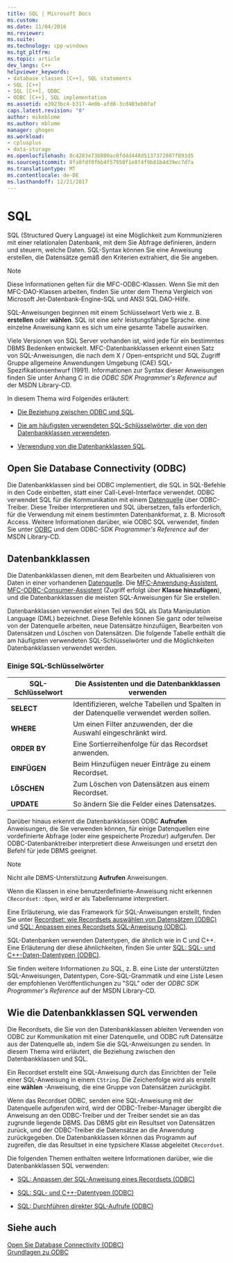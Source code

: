 ```yaml
---
title: SQL | Microsoft Docs
ms.custom: 
ms.date: 11/04/2016
ms.reviewer: 
ms.suite: 
ms.technology: cpp-windows
ms.tgt_pltfrm: 
ms.topic: article
dev_langs: C++
helpviewer_keywords:
- database classes [C++], SQL statements
- SQL [C++]
- SQL [C++], ODBC
- ODBC [C++], SQL implementation
ms.assetid: e3923bc4-b317-4e0b-afd8-3cd403eb0faf
caps.latest.revision: "8"
author: mikeblome
ms.author: mblome
manager: ghogen
ms.workload:
- cplusplus
- data-storage
ms.openlocfilehash: 0c4283e73b800ac0fd4d448d5137372807f893d5
ms.sourcegitcommit: 8fa8fdf0fbb4f57950f1e8f4f9b81b4d39ec7d7a
ms.translationtype: MT
ms.contentlocale: de-DE
ms.lasthandoff: 12/21/2017
---
```

# <a name="sql"></a>SQL
SQL (Structured Query Language) ist eine Möglichkeit zum Kommunizieren mit einer relationalen Datenbank, mit dem Sie Abfrage definieren, ändern und steuern, welche Daten. SQL-Syntax können Sie eine Anweisung erstellen, die Datensätze gemäß den Kriterien extrahiert, die Sie angeben.  
  
> [!NOTE]
>  Diese Informationen gelten für die MFC-ODBC-Klassen. Wenn Sie mit den MFC-DAO-Klassen arbeiten, finden Sie unter dem Thema Vergleich von Microsoft Jet-Datenbank-Engine-SQL und ANSI SQL DAO-Hilfe.  
  
 SQL-Anweisungen beginnen mit einem Schlüsselwort Verb wie z. B. **erstellen** oder **wählen**. SQL ist eine sehr leistungsfähige Sprache. eine einzelne Anweisung kann es sich um eine gesamte Tabelle auswirken.  
  
 Viele Versionen von SQL Server vorhanden ist, wird jede für ein bestimmtes DBMS Bedenken entwickelt. MFC-Datenbankklassen erkennt einen Satz von SQL-Anweisungen, die nach dem X / Open-entspricht und SQL Zugriff Gruppe allgemeine Anwendungen Umgebung (CAE) SQL-Spezifikationsentwurf (1991). Informationen zur Syntax dieser Anweisungen finden Sie unter Anhang C in die *ODBC SDK* *Programmer's Reference* auf der MSDN Library-CD.  
  
 In diesem Thema wird Folgendes erläutert:  
  
-   [Die Beziehung zwischen ODBC und SQL](#_core_open_database_connectivity_.28.odbc.29).  
  
-   [Die am häufigsten verwendeten SQL-Schlüsselwörter, die von den Datenbankklassen verwendeten](#_core_the_database_classes).  
  
-   [Verwendung von die Datenbankklassen SQL](#_core_how_the_database_classes_use_sql).  
  
##  <a name="_core_open_database_connectivity_.28.odbc.29"></a>Open Sie Database Connectivity (ODBC)  
 Die Datenbankklassen sind bei ODBC implementiert, die SQL in SQL-Befehle in den Code einbetten, statt einer Call-Level-Interface verwendet. ODBC verwendet SQL für die Kommunikation mit einem [Datenquelle](../../data/odbc/data-source-odbc.md) über ODBC-Treiber. Diese Treiber interpretieren und SQL übersetzen, falls erforderlich, für die Verwendung mit einem bestimmten Datenbankformat, z. B. Microsoft Access. Weitere Informationen darüber, wie ODBC SQL verwendet, finden Sie unter [ODBC](../../data/odbc/odbc-basics.md) und dem ODBC-SDK *Programmer's Reference* auf der MSDN Library-CD.  
  
##  <a name="_core_the_database_classes"></a>Datenbankklassen  
 Die Datenbankklassen dienen, mit dem Bearbeiten und Aktualisieren von Daten in einer vorhandenen [Datenquelle](../../data/odbc/data-source-odbc.md). Die [MFC-Anwendung-Assistent](../../mfc/reference/database-support-mfc-application-wizard.md), [MFC-ODBC-Consumer-Assistent](../../mfc/reference/adding-an-mfc-odbc-consumer.md) (Zugriff erfolgt über **Klasse hinzufügen**), und die Datenbankklassen die meisten SQL-Anweisungen für Sie erstellen.  
  
 Datenbankklassen verwendet einen Teil des SQL als Data Manipulation Language (DML) bezeichnet. Diese Befehle können Sie ganz oder teilweise von der Datenquelle arbeiten, neue Datensätze hinzufügen, Bearbeiten von Datensätzen und Löschen von Datensätzen. Die folgende Tabelle enthält die am häufigsten verwendeten SQL-Schlüsselwörter und die Möglichkeiten Datenbankklassen verwendet werden.  
  
### <a name="some-common-sql-keywords"></a>Einige SQL-Schlüsselwörter  
  
|SQL-Schlüsselwort|Die Assistenten und die Datenbankklassen verwenden|  
|-----------------|---------------------------------------------|  
|**SELECT**|Identifizieren, welche Tabellen und Spalten in der Datenquelle verwendet werden sollen.|  
|**WHERE**|Um einen Filter anzuwenden, der die Auswahl eingeschränkt wird.|  
|**ORDER BY**|Eine Sortierreihenfolge für das Recordset anwenden.|  
|**EINFÜGEN**|Beim Hinzufügen neuer Einträge zu einem Recordset.|  
|**LÖSCHEN**|Zum Löschen von Datensätzen aus einem Recordset.|  
|**UPDATE**|So ändern Sie die Felder eines Datensatzes.|  
  
 Darüber hinaus erkennt die Datenbankklassen ODBC **Aufrufen** Anweisungen, die Sie verwenden können, für einige Datenquellen eine vordefinierte Abfrage (oder eine gespeicherte Prozedur) aufgerufen. Der ODBC-Datenbanktreiber interpretiert diese Anweisungen und ersetzt den Befehl für jede DBMS geeignet.  
  
> [!NOTE]
>  Nicht alle DBMS-Unterstützung **Aufrufen** Anweisungen.  
  
 Wenn die Klassen in eine benutzerdefinierte-Anweisung nicht erkennen `CRecordset::Open`, wird er als Tabellenname interpretiert.  
  
 Eine Erläuterung, wie das Framework für SQL-Anweisungen erstellt, finden Sie unter [Recordset: wie Recordsets auswählen von Datensätzen (ODBC)](../../data/odbc/recordset-how-recordsets-select-records-odbc.md) und [SQL: Anpassen eines Recordsets SQL-Anweisung (ODBC)](../../data/odbc/sql-customizing-your-recordsets-sql-statement-odbc.md).  
  
 SQL-Datenbanken verwenden Datentypen, die ähnlich wie in C und C++. Eine Erläuterung der diese ähnlichkeiten, finden Sie unter [SQL: SQL- und C++-Daten-Datentypen (ODBC)](../../data/odbc/sql-sql-and-cpp-data-types-odbc.md).  
  
 Sie finden weitere Informationen zu SQL, z. B. eine Liste der unterstützten SQL-Anweisungen, Datentypen, Core-SQL-Grammatik und eine Liste Lesen der empfohlenen Veröffentlichungen zu "SQL" oder der *ODBC SDK* *Programmer's Reference*  auf der MSDN Library-CD.  
  
##  <a name="_core_how_the_database_classes_use_sql"></a>Wie die Datenbankklassen SQL verwenden  
 Die Recordsets, die Sie von den Datenbankklassen ableiten Verwenden von ODBC zur Kommunikation mit einer Datenquelle, und ODBC ruft Datensätze aus der Datenquelle ab, indem Sie die SQL-Anweisungen zu senden. In diesem Thema wird erläutert, die Beziehung zwischen den Datenbankklassen und SQL.  
  
 Ein Recordset erstellt eine SQL-Anweisung durch das Einrichten der Teile einer SQL-Anweisung in einem `CString`. Die Zeichenfolge wird als erstellt eine **wählen** -Anweisung, die eine Gruppe von Datensätzen zurückgibt.  
  
 Wenn das Recordset ODBC, senden eine SQL-Anweisung mit der Datenquelle aufgerufen wird, wird der ODBC-Treiber-Manager übergibt die Anweisung an den ODBC-Treiber und der Treiber sendet sie an das zugrunde liegende DBMS. Das DBMS gibt ein Resultset von Datensätzen zurück, und der ODBC-Treiber die Datensätze an die Anwendung zurückgegeben. Die Datenbankklassen können das Programm auf zugreifen, die das Resultset in eine typsichere Klasse abgeleitet `CRecordset`.  
  
 Die folgenden Themen enthalten weitere Informationen darüber, wie die Datenbankklassen SQL verwenden:  
  
-   [SQL: Anpassen der SQL-Anweisung eines Recordsets (ODBC)](../../data/odbc/sql-customizing-your-recordsets-sql-statement-odbc.md)  
  
-   [SQL: SQL- und C++-Datentypen (ODBC)](../../data/odbc/sql-sql-and-cpp-data-types-odbc.md)  
  
-   [SQL: Durchführen direkter SQL-Aufrufe (ODBC)](../../data/odbc/sql-making-direct-sql-calls-odbc.md)  
  
## <a name="see-also"></a>Siehe auch  
 [Open Sie Database Connectivity (ODBC)](../../data/odbc/open-database-connectivity-odbc.md)   
 [Grundlagen zu ODBC](../../data/odbc/odbc-basics.md)